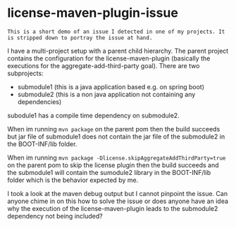 # license-maven-plugin-issue

`This is a short demo of an issue I detected in one of my projects. It is stripped down to portray the issue at hand.`

I have a multi-project setup with a parent child hierarchy. The parent project contains the configuration for the license-maven-plugin (basically the executions for the aggregate-add-third-party goal). There are two subprojects:

- submodule1 (this is a java application based e.g. on spring boot)
- submodule2 (this is a non java application not containing any dependencies)

subodule1 has a compile time dependency on submodule2.

When im running `mvn package` on the parent pom then the build succeeds but jar file of submodule1 does not contain the jar file of the submodule2 in the  BOOT-INF/lib folder.

When im running `mvn package -Dlicense.skipAggregateAddThirdParty=true` on the parent pom to skip the license plugin then the build succeeds and the submodule1 will contain the sumodule2 library in the  BOOT-INF/lib folder which is the behavior expected by me.
 
 I took a look at the maven debug output but I cannot pinpoint the issue. Can anyone chime in on this how to solve the issue or does anyone have an idea why the execution of the license-maven-plugin leads to the submodule2 dependency not being included? 